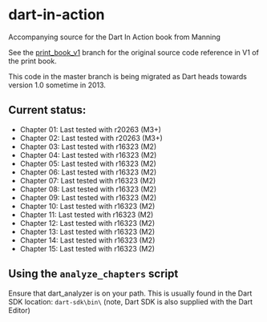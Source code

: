 dart-in-action
==============

Accompanying source for the Dart In Action book from Manning

See the [print_book_v1](https://github.com/DartInAction/dart-in-action/tree/print_book_v1) branch for the original source code reference in V1 of the print book.

This code in the master branch is being migrated as Dart heads towards version 1.0 sometime in 2013.

## Current status:

- Chapter 01: Last tested with r20263 (M3+)
- Chapter 02: Last tested with r20263 (M3+)
- Chapter 03: Last tested with r16323 (M2)
- Chapter 04: Last tested with r16323 (M2)
- Chapter 05: Last tested with r16323 (M2)
- Chapter 06: Last tested with r16323 (M2)
- Chapter 07: Last tested with r16323 (M2)
- Chapter 08: Last tested with r16323 (M2)
- Chapter 09: Last tested with r16323 (M2)
- Chapter 10: Last tested with r16323 (M2)
- Chapter 11: Last tested with r16323 (M2)
- Chapter 12: Last tested with r16323 (M2)
- Chapter 13: Last tested with r16323 (M2)
- Chapter 14: Last tested with r16323 (M2)
- Chapter 15: Last tested with r16323 (M2)

## Using the `analyze_chapters` script

Ensure that dart_analyzer is on your path.  This is usually found in the Dart SDK location: `dart-sdk\bin\` (note, Dart SDK is also supplied with the Dart Editor)
